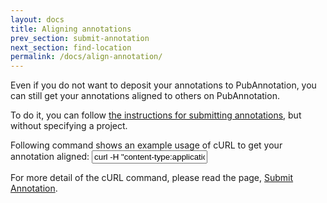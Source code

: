 ```yaml
---
layout: docs
title: Aligning annotations
prev_section: submit-annotation
next_section: find-location
permalink: /docs/align-annotation/
---
```


Even if you do not want to deposit your annotations to PubAnnotation,
you can still get your annotations aligned to others on PubAnnotation.

To do it, you can follow [the instructions for submitting annotations]({{site.baseurl}}/docs/submit-annotation/), but without specifying a project.

Following command shows an example usage of cURL to get your annotation aligned:
<input type="text" class="bash" value='curl -H "content-type:application/json" -d @your_annotation_file.json "http://pubannotation.org/docs/sourcedb/PubMed/sourceid/123456/annotations.json"
'>

For more detail of the cURL command, please read the page, [Submit Annotation]({{site.baseurl}}/docs/submit-annotation/).